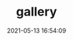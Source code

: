 ---
title: gallery
date: 2021-05-13 16:54:09
albums: [
        ["/images/album(1).jpeg","夏天的花迎路的芬芳"],
        ["/images/album(2).jpeg","你比晚霞更好看"],
        ["/images/album(3).jpeg","你的理想灿若星辰"],
        ["/images/album(4).jpeg","丛林深处会不会有麋鹿"],
        ["/images/album(5).jpeg","深秋是湛蓝的天是洁白的云"],
        ["/images/album(6).jpeg","晚霞诉说着离别"],
        ["/images/album(7).jpg","第一次看到大海"],
        ]
---